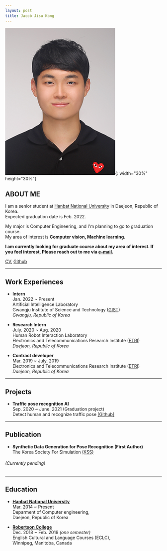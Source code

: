 ```yaml
---
layout: post
title: Jacob Jisu Kang
---
```

![](/assets/picture.jpg){: width="30%" height="30%"}
## ABOUT ME
I am a senior student at [Hanbat National University](https://www.hanbat.ac.kr/eng/) in Daejeon, Republic of Korea. <br/>
Expected graduation date is Feb. 2022. <br/>

My major is Computer Engineering, and I'm planning to go to graduation course.  <br/>
My area of interest is **Computer vision, Machine learning**.  <br/>

**I am currently looking for graduate course about my area of interest. If you feel interest, Please reach out to me via [e-mail](mailto:dev.newjacob19@gmail.com).**  <br/>

[CV](https://jacob-kang.github.io/assets/CV_ENG.pdf), [Github](https://github.com/jacob-kang)

***

## Work Experiences  <br/>
* **Intern**  <br/>
Jan. 2022 ~ Present <br/>
Artificial Intelligence Laboratory  <br/>
Gwangju Institute of Science and Technology ([GIST](https://www.gist.ac.kr/en/main.html))  <br/>
_Gwangju, Republic of Korea_  <br/>


* **Research Intern**  <br/>
July. 2020 ~ Aug. 2020 <br/>
Human Robot Interaction Laboratory  <br/>
Electronics and Telecommunications Research Institute ([ETRI](https://www.etri.re.kr/eng/main/main.etri))  <br/>
_Daejeon, Republic of Korea_  <br/>


* **Contract developer**  <br/>
Mar. 2019 ~ July. 2019 <br/>
Electronics and Telecommunications Research Institute ([ETRI](https://www.etri.re.kr/eng/main/main.etri))  <br/>
_Daejeon, Republic of Korea_   <br/>

***

## Projects  <br/>
* **Traffic pose recognition AI** <br/>
Sep. 2020 ~ June. 2021 (Graduation project) <br/>
Detect human and recognize traffic pose [[Github]](https://github.com/jacob-kang/TrafficPoseRecognition_GraduationProject)

***
## Publication <br/>
* **Synthetic Data Generation for Pose Recognition (First Author)** <br/>
The Korea Society For Simulation [(KSS)](https://www.simulation.or.kr/html/) <br/>
###### (Currently pending) <br/>
***

## Education <br/>
* **[Hanbat National University](https://www.hanbat.ac.kr/eng/)** <br/>
Mar. 2014 ~ Present <br/>
Deparment of Computer engineering,  <br/>
Daejeon, Republic of Korea <br/>


* **[Robertson College](https://www.robertsoncollege.com/campuses/winnipeg/)** <br/>
Dec. 2018 ~ Feb. 2019 _(one semester)_ <br/>
English Cultural and Language Courses (ECLC), <br/>
Winnipeg, Manitoba, Canada
